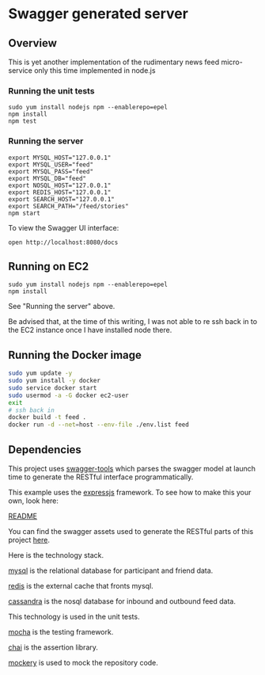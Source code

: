 # Swagger generated server

## Overview

This is yet another implementation of the rudimentary news feed micro-service only this time implemented in node.js

### Running the unit tests

```
sudo yum install nodejs npm --enablerepo=epel
npm install
npm test
```

### Running the server

```
export MYSQL_HOST="127.0.0.1"
export MYSQL_USER="feed"
export MYSQL_PASS="feed"
export MYSQL_DB="feed"
export NOSQL_HOST="127.0.0.1"
export REDIS_HOST="127.0.0.1"
export SEARCH_HOST="127.0.0.1"
export SEARCH_PATH="/feed/stories"
npm start
```

To view the Swagger UI interface:

```
open http://localhost:8080/docs

```

## Running on EC2

```
sudo yum install nodejs npm --enablerepo=epel
npm install
```

See "Running the server" above.

Be advised that, at the time of this writing, I was not able to re ssh back in to the EC2 instance once I have installed node there. 

## Running the Docker image

```bash
sudo yum update -y
sudo yum install -y docker
sudo service docker start
sudo usermod -a -G docker ec2-user
exit
# ssh back in
docker build -t feed .
docker run -d --net=host --env-file ./env.list feed
```

## Dependencies

This project uses [swagger-tools](https://github.com/apigee-127/swagger-tools) which parses the swagger model at launch time to generate the RESTful interface programmatically.

This example uses the [expressjs](http://expressjs.com/) framework.  To see how to make this your own, look here:

[README](https://github.com/swagger-api/swagger-codegen/blob/master/README.md)

You can find the swagger assets used to generate the RESTful parts of this project [here](https://github.com/gengstrand/clojure-news-feed/tree/master/server/swagger).

Here is the technology stack.

[mysql](https://www.npmjs.com/package/mysql) is the relational database for participant and friend data.

[redis](https://github.com/NodeRedis/node_redis) is the external cache that fronts mysql.

[cassandra](https://github.com/datastax/nodejs-driver) is the nosql database for inbound and outbound feed data.

This technology is used in the unit tests.

[mocha](http://mochajs.org/) is the testing framework.

[chai](http://chaijs.com/) is the assertion library.

[mockery](https://github.com/mfncooper/mockery) is used to mock the repository code.

